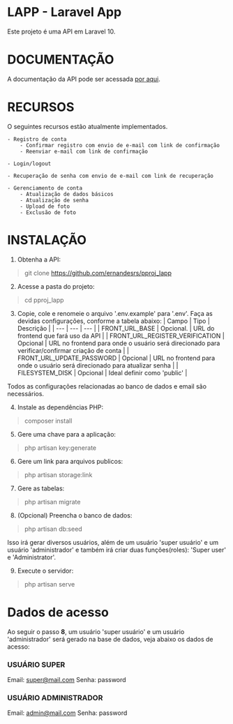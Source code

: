 # LAPP - Laravel App
Este projeto é uma API em Laravel 10.

# DOCUMENTAÇÃO
A documentação da API pode ser acessada [por aqui](https://documenter.getpostman.com/view/15369452/2s9YR57vX9).

# RECURSOS
O seguintes recursos estão atualmente implementados.

    - Registro de conta
        - Confirmar registro com envio de e-mail com link de confirmação
        - Reenviar e-mail com link de confirmação

    - Login/logout

    - Recuperação de senha com envio de e-mail com link de recuperação

    - Gerenciamento de conta
        - Atualização de dados básicos
        - Atualização de senha
        - Upload de foto
        - Exclusão de foto

# INSTALAÇÃO
1. Obtenha a API:
> git clone https://github.com/ernandesrs/pproj_lapp

2. Acesse a pasta do projeto:
> cd pproj_lapp

3. Copie, cole e renomeie o arquivo '.env.example' para '.env'. Faça as devidas configurações, conforme a tabela abaixo:
| Campo | Tipo | Descrição |
| --- | --- | --- |
| FRONT_URL_BASE | Opcional. | URL do frontend que fará uso da API |
| FRONT_URL_REGISTER_VERIFICATION | Opcional | URL no frontend para onde o usuário será direcionado para verificar/confirmar criação de conta |
| FRONT_URL_UPDATE_PASSWORD | Opcional | URL no frontend para onde o usuário será direcionado para atualizar senha |
| FILESYSTEM_DISK | Opcional | Ideal definir como 'public' |

Todos as configurações relacionadas ao banco de dados e email são necessários.

4. Instale as dependências PHP:
> composer install

5. Gere uma chave para a aplicação:
> php artisan key:generate

6. Gere um link para arquivos publicos:
> php artisan storage:link

7. Gere as tabelas:
> php artisan migrate

8. (Opcional) Preencha o banco de dados:
> php artisan db:seed

Isso irá gerar diversos usuários, além de um usuário 'super usuário' e um usuário 'administrador' e também irá criar duas funções(roles): 'Super user' e 'Administrator'.

9. Execute o servidor:
> php artisan serve

# Dados de acesso
Ao seguir o passo <b>8</b>, um usuário 'super usuário' e um usuário 'administrador' será gerado na base de dados, veja abaixo os dados de acesso:

### USUÁRIO SUPER
Email: super@mail.com
Senha: password

### USUÁRIO ADMINISTRADOR
Email: admin@mail.com
Senha: password